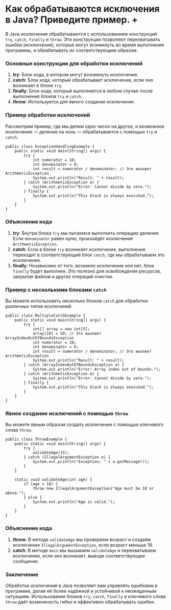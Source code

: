 # Как обрабатываются исключения в Java? Приведите пример. +

В Java исключения обрабатываются с использованием конструкций `try`, `catch`, `finally` и `throw`. Эти конструкции позволяют перехватывать ошибки (исключения), которые могут возникнуть во время выполнения программы, и обрабатывать их соответствующим образом.

### Основные конструкции для обработки исключений

1. **try**: Блок кода, в котором могут возникнуть исключения.
2. **catch**: Блок кода, который обрабатывает исключение, если оно возникает в блоке `try`.
3. **finally**: Блок кода, который выполняется в любом случае после выполнения блоков `try` и `catch`.
4. **throw**: Используется для явного создания исключения.

### Пример обработки исключений

Рассмотрим пример, где мы делим одно число на другое, и возможное исключение — деление на ноль — обрабатывается с помощью `try` и `catch`.

```
public class ExceptionHandlingExample {
    public static void main(String[] args) {
        try {
            int numerator = 10;
            int denominator = 0;
            int result = numerator / denominator; // Это вызовет ArithmeticException
            System.out.println("Result: " + result);
        } catch (ArithmeticException e) {
            System.out.println("Error: Cannot divide by zero.");
        } finally {
            System.out.println("This block is always executed.");
        }
    }
}
```

### Объяснение кода

1. **try**: Внутри блока `try` мы пытаемся выполнить операцию деления. Если `denominator` равен нулю, произойдёт исключение `ArithmeticException`.
2. **catch**: Если в блоке `try` возникает исключение, выполнение переходит в соответствующий блок `catch`, где мы обрабатываем это исключение.
3. **finally**: Независимо от того, возникло исключение или нет, блок `finally` будет выполнен. Это полезно для освобождения ресурсов, закрытия файлов и других операций очистки.

### Пример с несколькими блоками `catch`

Вы можете использовать несколько блоков `catch` для обработки различных типов исключений.

```
public class MultipleCatchExample {
    public static void main(String[] args) {
        try {
            int[] array = new int[5];
            array[10] = 50; // Это вызовет ArrayIndexOutOfBoundsException
            int numerator = 10;
            int denominator = 0;
            int result = numerator / denominator; // Это вызовет ArithmeticException
            System.out.println("Result: " + result);
        } catch (ArrayIndexOutOfBoundsException e) {
            System.out.println("Error: Array index out of bounds.");
        } catch (ArithmeticException e) {
            System.out.println("Error: Cannot divide by zero.");
        } finally {
            System.out.println("This block is always executed.");
        }
    }
}
```

### Явное создание исключений с помощью `throw`

Вы можете явным образом создать исключение с помощью ключевого слова `throw`.

```
public class ThrowExample {
    public static void main(String[] args) {
        try {
            validateAge(15);
        } catch (IllegalArgumentException e) {
            System.out.println("Exception: " + e.getMessage());
        }
    }

    static void validateAge(int age) {
        if (age < 18) {
            throw new IllegalArgumentException("Age must be 18 or above.");
        } else {
            System.out.println("Age is valid.");
        }
    }
}
```

### Объяснение кода

1. **throw**: В методе `validateAge` мы проверяем возраст и создаём исключение `IllegalArgumentException`, если возраст меньше 18.
2. **catch**: В методе `main` мы вызываем `validateAge` и перехватываем исключение, если оно возникает, выводя соответствующее сообщение.

### Заключение

Обработка исключений в Java позволяет вам управлять ошибками в программе, делая её более надёжной и устойчивой к неожиданным ситуациям. Использование блоков `try`, `catch`, `finally` и ключевого слова `throw` даёт возможность гибко и эффективно обрабатывать ошибки.